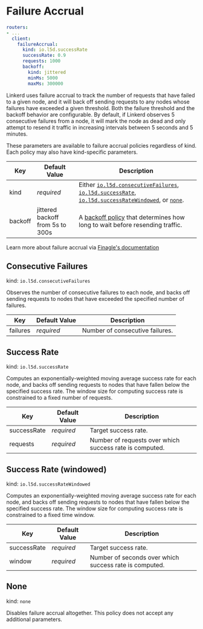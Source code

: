 # Failure Accrual

```yaml
routers:
- ...
  client:
    failureAccrual:
      kind: io.l5d.successRate
      successRate: 0.9
      requests: 1000
      backoff:
        kind: jittered
        minMs: 5000
        maxMs: 300000
```

Linkerd uses failure accrual to track the number of requests that have failed to
a given node, and it will back off sending requests to any nodes whose failures
have exceeded a given threshold. Both the failure threshold and the backoff
behavior are configurable. By default, if Linkerd observes 5 consecutive
failures from a node, it will mark the node as dead and only attempt to resend
it traffic in increasing intervals between 5 seconds and 5 minutes.

<aside class="notice">
  These parameters are available to failure accrual policies regardless of kind. Each policy may also have kind-specific parameters.
</aside>

Key | Default Value | Description
--- | ------------- | -----------
kind | _required_ | Either [`io.l5d.consecutiveFailures`](#consecutive-failures), [`io.l5d.successRate`](#success-rate), [`io.l5d.successRateWindowed`](#success-rate-windowed), or [`none`](#none).
backoff | jittered backoff from 5s to 300s | A [backoff policy](#retry-budget-parameters) that determines how long to wait before resending traffic.

<aside class="success">
  Learn more about failure accrual via <a target="_blank" href="https://twitter.github.io/finagle/guide/Clients.html#failure-accrual">Finagle's documentation</a>
</aside>

## Consecutive Failures

kind: `io.l5d.consecutiveFailures`

Observes the number of consecutive failures to each node, and backs off sending
requests to nodes that have exceeded the specified number of failures.

Key | Default Value | Description
--- | ------------- | -----------
failures | _required_ | Number of consecutive failures.

## Success Rate

kind: `io.l5d.successRate`

Computes an exponentially-weighted moving average success rate for each node,
and backs off sending requests to nodes that have fallen below the specified
success rate. The window size for computing success rate is constrained to a
fixed number of requests.

Key | Default Value | Description
--- | ------------- | -----------
successRate | _required_ | Target success rate.
requests | _required_ | Number of requests over which success rate is computed.

## Success Rate (windowed)

kind: `io.l5d.successRateWindowed`

Computes an exponentially-weighted moving average success rate for each node,
and backs off sending requests to nodes that have fallen below the specified
success rate. The window size for computing success rate is constrained to a
fixed time window.

Key | Default Value | Description
--- | ------------- | -----------
successRate | _required_ | Target success rate.
window | _required_ | Number of seconds over which success rate is computed.

## None

kind: `none`

Disables failure accrual altogether. This policy does not accept any additional
parameters.
